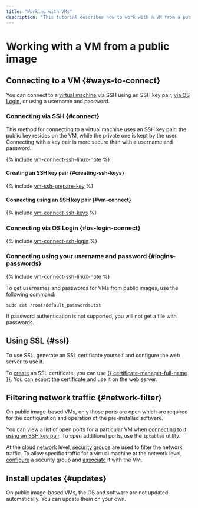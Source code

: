 ```yaml
---
title: "Working with VMs"
description: "This tutorial describes how to work with a VM from a public image in {{ yandex-cloud }}. Find out how to perform operations, such as connecting to a VM using an SSH key pair, generating an SSH key pair on Linux/MacOS, Windows 7, 8, 10, connecting to a VM via OS Login, using SSL certificates, filtering network traffic, and installing updates."
---
```


# Working with a VM from a public image

## Connecting to a VM {#ways-to-connect}

You can connect to a [virtual machine](../../concepts/vm.md) via SSH using an SSH key pair, [via OS Login](../vm-connect/os-login.md), or using a username and password.

### Connecting via SSH {#connect}

This method for connecting to a virtual machine uses an SSH key pair: the public key resides on the VM, while the private one is kept by the user. Connecting with a key pair is more secure than with a username and password.

{% include [vm-connect-ssh-linux-note](../../../_includes/vm-connect-ssh-linux-note.md) %}

#### Creating an SSH key pair {#creating-ssh-keys}

{% include [vm-ssh-prepare-key](../../../_includes/vm-ssh-prepare-key.md) %}

#### Connecting using an SSH key pair {#vm-connect}

{% include [vm-connect-ssh-keys](../../../_includes/vm-connect-ssh-keys.md) %}

### Connecting via OS Login {#os-login-connect}

{% include [vm-connect-ssh-login](../../../_includes/vm-connect-ssh-login.md) %}

### Connecting using your username and password {#logins-passwords}

{% include [vm-connect-ssh-linux-note](../../../_includes/vm-connect-ssh-linux-note.md) %}

To get usernames and passwords for VMs from public images, use the following command:

```
sudo cat /root/default_passwords.txt
```

If password authentication is not supported, you will not get a file with passwords.

## Using SSL {#ssl}

To use SSL, generate an SSL certificate yourself and configure the web server to use it.

To [create](../../../certificate-manager/operations/managed/cert-create.md) an SSL certificate, you can use [{{ certificate-manager-full-name }}](../../../certificate-manager/). You can [export](../../../certificate-manager/operations/managed/cert-get-content.md) the certificate and use it on the web server.

## Filtering network traffic {#network-filter}

On public image-based VMs, only those ports are open which are required for the configuration and operation of the pre-installed software.

You can view a list of open ports for a particular VM when [connecting to it using an SSH key pair](../vm-connect/ssh.md). To open additional ports, use the `iptables` utility.

At the [cloud network](../../../vpc/concepts/network.md#network) level, [security groups](../../../vpc/concepts/security-groups.md) are used to filter the network traffic. To allow specific traffic for a virtual machine at the network level, [configure](../../../vpc/operations/security-group-add-rule.md) a security group and [associate](../vm-control/vm-change-security-groups-set.md) it with the VM.

## Install updates {#updates}

On public image-based VMs, the OS and software are not updated automatically. You can update them on your own.